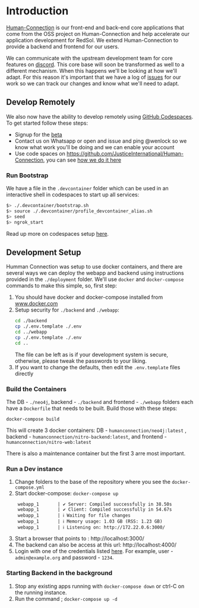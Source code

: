 # Introduction

[Human-Connection](https://github.com/JusticeInternational/Human-Connection) is our front-end and back-end core applications that come from the OSS project on Human-Connection and help accelerate our application development for RedSol. We extend Human-Connection to provide a backend and frontend for our users.

We can communicate with the upstream development team for core features on [discord](https://github.com/Human-Connection/Human-Connection#developer-chat). This core base will soon be transformed as well to a different mechanism. When this happens we'll be looking at how we'll adapt. For this reason it's important that we have a log of [issues](https://github.com/JusticeInternational/project-config/issues) for our work so we can track our changes and know what we'll need to adapt.

## Develop Remotely

We also now have the ability to develop remotely using [GitHub Codespaces](https://docs.github.com/en/github/developing-online-with-codespaces). To get started follow these steps:

- Signup for the [beta](https://github.com/features/codespaces/signup)
- Contact us on Whatsapp or open and issue and ping @wenlock so we know what work you'll be doing and we can enable your account
- Use code spaces on https://github.com/JusticeInternational/Human-Connection, you can see [how we do it here](https://github.com/JusticeInternational/Human-Connection/pull/1)

### Run Bootstrap
We have a file in the `.devcontainer` folder which can be used in an interactive shell in codespaces to start up all services:
```bash
$> ./.devcontainer/bootstrap.sh
$> source ./.devcontainer/profile_devcontainer_alias.sh
$> seed
$> ngrok_start
```
Read up more on codespaces setup [here](https://github.com/JusticeInternational/Human-Connection/blob/stable/.devcontainer/README.md).

## Development Setup
Humman Connection was setup to use docker containers, and there are several ways we can deploy the webapp and backend using instructions provided in the `./deployment` folder. We'll use `docker` and `docker-compose` commands to make this simple, so, first step:

1. You should have docker and docker-compose installed from www.docker.com
1. Setup security for `./backend` and `./webapp`:
   ```bash
   cd ./backend
   cp ./.env.template ./.env
   cd ../webapp
   cp ./.env.template ./.env
   cd ..
   ```
   The file can be left as is if your development system is secure, otherwise, please tweak the passwords to your liking.
1. If you want to change the defaults, then edit the `.env.template` files directly

### Build the Containers
The DB - `./neo4j`, backend - `./backend` and frontend - `./webapp` folders each have a `Dockerfile` that needs to be built. Build those with these steps:

```
docker-compose build
```


This will create 3 docker containers: DB - `humanconnection/neo4j:latest` , backend - `humanconnection/nitro-backend:latest`, and frontend - `humanconnection/nitro-web:latest`

There is also a maintenance container but the first 3 arre most important.

### Run a Dev instance

1. Change folders to the base of the repository where you see the `docker-compose.yml`
1. Start docker-compose: `docker-compose up`
   ```
    webapp_1       | ✔ Server: Compiled successfully in 38.50s
    webapp_1       | ✔ Client: Compiled successfully in 54.67s
    webapp_1       | ℹ Waiting for file changes
    webapp_1       | ℹ Memory usage: 1.03 GB (RSS: 1.23 GB)
    webapp_1       | ℹ Listening on: http://172.22.0.6:3000/
   ```
1. Start a browser that points to : http://localhost:3000/
1. The backend can also be access at this url: http://localhost:4000/
1. Login with one of the credentials listed [here](https://github.com/JusticeInternational/Human-Connection#live-demo). For example, user - `admin@example.org` and password - `1234`.

### Starting Backend in the background
1. Stop any existing apps running with `docker-compose down` or ctrl-C on the running instance.
1. Run the command ; `docker-compose up -d`

